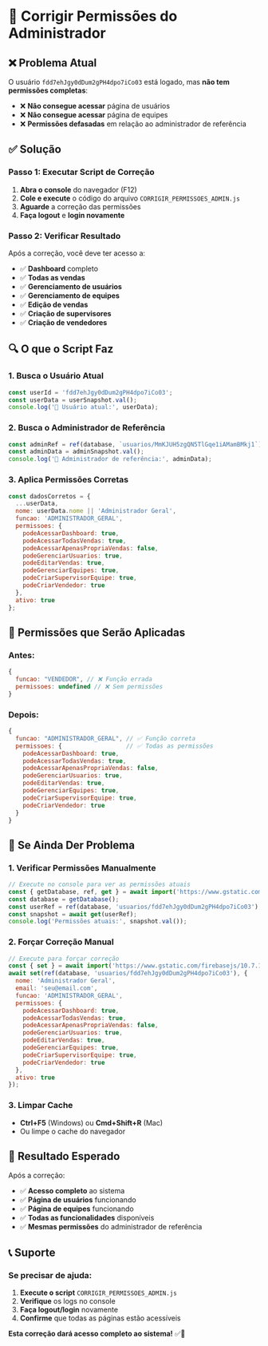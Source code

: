 # 🔧 Corrigir Permissões do Administrador

## ❌ **Problema Atual**

O usuário `fdd7ehJgy0dDum2gPH4dpo7iCo03` está logado, mas **não tem permissões completas**:
- ❌ **Não consegue acessar** página de usuários
- ❌ **Não consegue acessar** página de equipes
- ❌ **Permissões defasadas** em relação ao administrador de referência

## ✅ **Solução**

### **Passo 1: Executar Script de Correção**

1. **Abra o console** do navegador (F12)
2. **Cole e execute** o código do arquivo `CORRIGIR_PERMISSOES_ADMIN.js`
3. **Aguarde** a correção das permissões
4. **Faça logout** e **login novamente**

### **Passo 2: Verificar Resultado**

Após a correção, você deve ter acesso a:
- ✅ **Dashboard** completo
- ✅ **Todas as vendas**
- ✅ **Gerenciamento de usuários**
- ✅ **Gerenciamento de equipes**
- ✅ **Edição de vendas**
- ✅ **Criação de supervisores**
- ✅ **Criação de vendedores**

## 🔍 **O que o Script Faz**

### **1. Busca o Usuário Atual**
```javascript
const userId = 'fdd7ehJgy0dDum2gPH4dpo7iCo03';
const userData = userSnapshot.val();
console.log('👤 Usuário atual:', userData);
```

### **2. Busca o Administrador de Referência**
```javascript
const adminRef = ref(database, `usuarios/MmKJUH5zgQN5TlGqe1iAMamBMkj1`);
const adminData = adminSnapshot.val();
console.log('👑 Administrador de referência:', adminData);
```

### **3. Aplica Permissões Corretas**
```javascript
const dadosCorretos = {
  ...userData,
  nome: userData.nome || 'Administrador Geral',
  funcao: 'ADMINISTRADOR_GERAL',
  permissoes: {
    podeAcessarDashboard: true,
    podeAcessarTodasVendas: true,
    podeAcessarApenasPropriaVendas: false,
    podeGerenciarUsuarios: true,
    podeEditarVendas: true,
    podeGerenciarEquipes: true,
    podeCriarSupervisorEquipe: true,
    podeCriarVendedor: true
  },
  ativo: true
};
```

## 🎯 **Permissões que Serão Aplicadas**

### **Antes:**
```javascript
{
  funcao: "VENDEDOR", // ❌ Função errada
  permissoes: undefined // ❌ Sem permissões
}
```

### **Depois:**
```javascript
{
  funcao: "ADMINISTRADOR_GERAL", // ✅ Função correta
  permissoes: {                  // ✅ Todas as permissões
    podeAcessarDashboard: true,
    podeAcessarTodasVendas: true,
    podeAcessarApenasPropriaVendas: false,
    podeGerenciarUsuarios: true,
    podeEditarVendas: true,
    podeGerenciarEquipes: true,
    podeCriarSupervisorEquipe: true,
    podeCriarVendedor: true
  }
}
```

## 🚨 **Se Ainda Der Problema**

### **1. Verificar Permissões Manualmente**
```javascript
// Execute no console para ver as permissões atuais
const { getDatabase, ref, get } = await import('https://www.gstatic.com/firebasejs/10.7.1/firebase-database.js');
const database = getDatabase();
const userRef = ref(database, 'usuarios/fdd7ehJgy0dDum2gPH4dpo7iCo03');
const snapshot = await get(userRef);
console.log('Permissões atuais:', snapshot.val());
```

### **2. Forçar Correção Manual**
```javascript
// Execute para forçar correção
const { set } = await import('https://www.gstatic.com/firebasejs/10.7.1/firebase-database.js');
await set(ref(database, 'usuarios/fdd7ehJgy0dDum2gPH4dpo7iCo03'), {
  nome: 'Administrador Geral',
  email: 'seu@email.com',
  funcao: 'ADMINISTRADOR_GERAL',
  permissoes: {
    podeAcessarDashboard: true,
    podeAcessarTodasVendas: true,
    podeAcessarApenasPropriaVendas: false,
    podeGerenciarUsuarios: true,
    podeEditarVendas: true,
    podeGerenciarEquipes: true,
    podeCriarSupervisorEquipe: true,
    podeCriarVendedor: true
  },
  ativo: true
});
```

### **3. Limpar Cache**
- **Ctrl+F5** (Windows) ou **Cmd+Shift+R** (Mac)
- Ou limpe o cache do navegador

## 🎉 **Resultado Esperado**

Após a correção:
- ✅ **Acesso completo** ao sistema
- ✅ **Página de usuários** funcionando
- ✅ **Página de equipes** funcionando
- ✅ **Todas as funcionalidades** disponíveis
- ✅ **Mesmas permissões** do administrador de referência

## 📞 **Suporte**

### **Se precisar de ajuda:**
1. **Execute o script** `CORRIGIR_PERMISSOES_ADMIN.js`
2. **Verifique** os logs no console
3. **Faça logout/login** novamente
4. **Confirme** que todas as páginas estão acessíveis

**Esta correção dará acesso completo ao sistema!** ✅🔧 